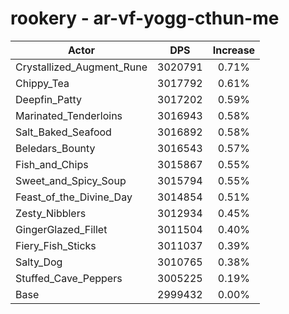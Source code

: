 # rookery - ar-vf-yogg-cthun-me
| Actor | DPS | Increase |
|---|:---:|:---:|
|Crystallized_Augment_Rune|3020791|0.71%|
|Chippy_Tea|3017792|0.61%|
|Deepfin_Patty|3017202|0.59%|
|Marinated_Tenderloins|3016943|0.58%|
|Salt_Baked_Seafood|3016892|0.58%|
|Beledars_Bounty|3016543|0.57%|
|Fish_and_Chips|3015867|0.55%|
|Sweet_and_Spicy_Soup|3015794|0.55%|
|Feast_of_the_Divine_Day|3014854|0.51%|
|Zesty_Nibblers|3012934|0.45%|
|GingerGlazed_Fillet|3011504|0.40%|
|Fiery_Fish_Sticks|3011037|0.39%|
|Salty_Dog|3010765|0.38%|
|Stuffed_Cave_Peppers|3005225|0.19%|
|Base|2999432|0.00%|
